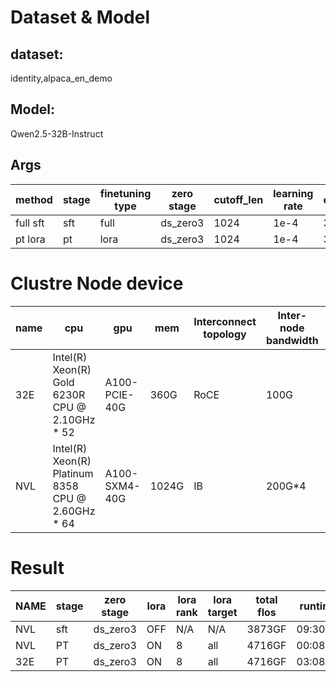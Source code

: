 # Dataset & Model
## dataset:  
identity,alpaca_en_demo  
## Model:  
Qwen2.5-32B-Instruct
## Args
|method|stage|finetuning type|zero stage|cutoff_len|learning rate|epochs|
|---|---|---|---|---|---|---|
|full sft|sft|full|ds_zero3|1024|1e-4|3|
|pt lora|pt|lora|ds_zero3|1024|1e-4|3|

# Clustre Node device
|name|cpu|gpu|mem|Interconnect topology|Inter-node bandwidth|storge|Scheduling|
|---|---|---|---|---|---|---|---|
|32E|Intel(R) Xeon(R) Gold 6230R CPU @ 2.10GHz * 52|A100-PCIE-40G|360G|RoCE|100G|Huawei OceanStor|Slurm|
|NVL|Intel(R) Xeon(R) Platinum 8358 CPU @ 2.60GHz * 64|A100-SXM4-40G|1024G|IB|200G*4|2*3.5T-NVMe-SSD RAID0 in RAID0|Docker on BareMetal|

# Result
|NAME|stage|zero stage|lora|lora rank|lora target|total flos|runtime|simple/s|steps/s|
|---|---|---|---|---|---|---|---|---|---|
|NVL|sft|ds_zero3|OFF|N/A|N/A|3873GF|09:30:58|0.095|0.001|
|NVL|PT|ds_zero3|ON|8|all|4716GF|00:08:55|0.084|0.006|
|32E|PT|ds_zero3|ON|8|all|4716GF|03:08:22|0.004|0.0|
